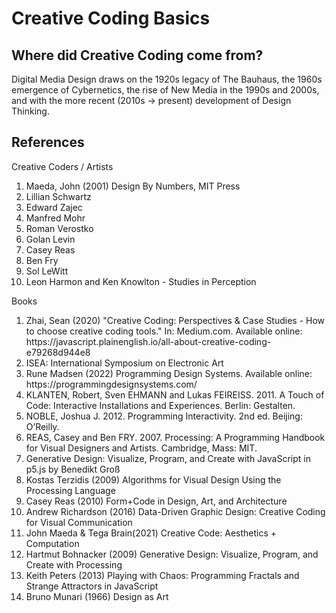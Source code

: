 # Creative Coding Basics

## Where did Creative Coding come from?
Digital Media Design draws on the 1920s legacy of The Bauhaus, the 1960s emergence of Cybernetics, the rise of New Media in the 1990s and 2000s, and with the more recent (2010s -> present) development of Design Thinking. 

## References
Creative Coders / Artists
<ol>
  <li>Maeda, John (2001) Design By Numbers, MIT Press</li>
  <li>Lillian Schwartz</li>
  <li>Edward Zajec</li>
  <li>Manfred Mohr</li>
  <li>Roman Verostko</li>
  <li>Golan Levin</li>
  <li>Casey Reas</li>
  <li>Ben Fry</li>
  <li>Sol LeWitt</li>
  <li>Leon Harmon and Ken Knowlton - Studies in Perception</li>
 </ol> 

Books
<ol>
  <li>Zhai, Sean (2020) "Creative Coding: Perspectives & Case Studies - How to choose creative coding tools." In: Medium.com. Available online: https://javascript.plainenglish.io/all-about-creative-coding-e79268d944e8</li>
  <li>ISEA: International Symposium on Electronic Art</li>
  <li>Rune Madsen (2022) Programming Design Systems. Available online: https://programmingdesignsystems.com/</li>
  <li>KLANTEN, Robert, Sven EHMANN and Lukas FEIREISS. 2011. A Touch of Code: Interactive Installations and Experiences. Berlin: Gestalten.</li>
  <li>NOBLE, Joshua J. 2012. Programming Interactivity. 2nd ed. Beijing: O’Reilly.</li>
  <li>REAS, Casey and Ben FRY. 2007. Processing: A Programming Handbook for Visual Designers and Artists. Cambridge, Mass: MIT.</li>
  <li>Generative Design: Visualize, Program, and Create with JavaScript in p5.js by Benedikt Groß</li>
  <li>Kostas Terzidis (2009) Algorithms for Visual Design Using the Processing Language</li>
  <li>Casey Reas (2010) Form+Code in Design, Art, and Architecture</li>
  <li>Andrew Richardson (2016) Data-Driven Graphic Design: Creative Coding for Visual Communication</li>
  <li>John Maeda & Tega Brain(2021) Creative Code: Aesthetics + Computation</li>
  <li>Hartmut Bohnacker (2009) Generative Design: Visualize, Program, and Create with Processing</li>
  <li>Keith Peters (2013) Playing with Chaos: Programming Fractals and Strange Attractors in JavaScript</li>
  <li>Bruno Munari (1966) Design as Art</li>
</ol>
